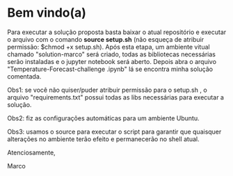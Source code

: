 # Bem vindo(a)

Para executar a solução proposta basta baixar o atual repositório e executar o arquivo com o comando **source setup.sh** (não esqueça de atribuir permissão: $chmod +x setup.sh). Após esta etapa, um ambiente vitual chamado "solution-marco" será criado, todas as bibliotecas necessárias serão instaladas e o jupyter notebook será aberto. Depois abra o arquivo "Temperature-Forecast-challenge .ipynb" lá se encontra minha solução comentada.

Obs1: se você não quiser/puder atribuir permissão para o setup.sh , o arquivo "requirements.txt" possui todas as libs necessárias para executar a solução.

Obs2: fiz as configurações automáticas para um ambiente Ubuntu.

Obs3: usamos o source para executar o script para garantir que quaisquer alterações no ambiente terão efeito e permanecerão no shell atual.

Atenciosamente,

Marco
